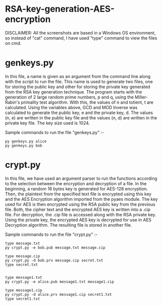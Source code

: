 # RSA-key-generation-AES-encryption

DISCLAIMER: All the screenshots are based in a Windows OS environment, so instead of "cat" command, I have used "type" command to view the files on cmd.

# genkeys.py

In this file, a name is given as an argument from the command line along with the script to run the file. This name is used to generate two files, one for storing the public key and other for storing the private key generated from the RSA key generation technique. The program starts with the generation of 2 large random prime numbers, p and q, using the Miller-Rabin's primality test algorithm. With this, the values of n and totient, t are calculated. Using the variables above, GCD and MOD Inverse was calculated to generate the public key, e and the private key, d. The values (n, e) are written in the public key file and the values (n, d) are written in the private key file. The key size used is 1024.

Sample commands to run the file "genkeys.py" :-

    py genkeys.py alice
    py genkeys.py bob

# crypt.py

In this file, we have used an argument parser to run the functions according to the selection between the encryption and decryption of a file. In the beginning, a random 16 bytes key is generated for AES-128 encryption. Then, the plaintext from the specified text file is encrypted using this key and the AES Encryption algorithm imported from the pyaes module. The key used for AES is then encrypted using the RSA public key from the previous file. Both, the cipher text and the encrypted AES key is written into a .cip file. For decryption, the .cip file is accessed along with the RSA private key. Using the private key, the encrypted AES key is decrypted for use in AES Decryption algorithm. The resulting file is stored in another file. 

Sample commands to run the file "crypt.py" :-

    type message.txt
    py crypt.py -e bob.pub message.txt message.cip
    
    type message.cip
    py crypt.py -d bob.prv message.cip secret.txt
    type secret.txt
    
    
    type message1.txt
    py crypt.py -e alice.pub message1.txt message1.cip
    
    type message1.cip
    py crypt.py -d alice.prv message1.cip secret1.txt
    type secret1.txt
    
